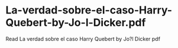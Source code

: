 # La-verdad-sobre-el-caso-Harry-Quebert-by-Jo-l-Dicker.pdf
Read La verdad sobre el caso Harry Quebert by Jo?l Dicker pdf
